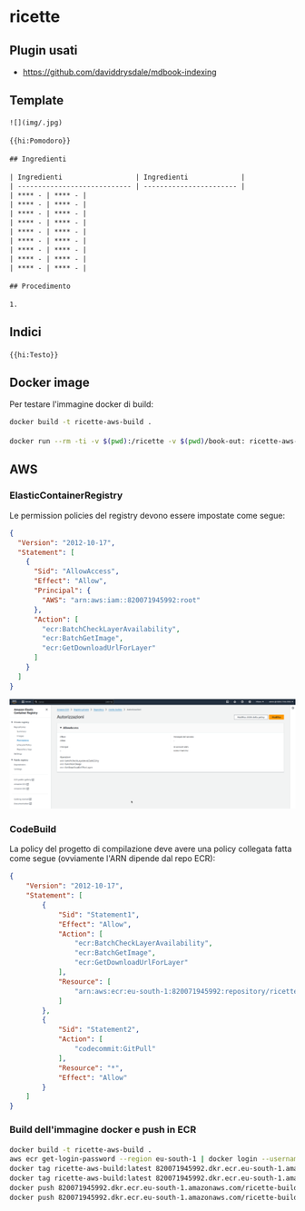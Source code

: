 # ricette

## Plugin usati

- https://github.com/daviddrysdale/mdbook-indexing

## Template

```
![](img/.jpg)

{{hi:Pomodoro}}

## Ingredienti

| Ingredienti                  | Ingredienti             |
| ---------------------------- | ----------------------- |
| **** - | **** - |
| **** - | **** - |
| **** - | **** - |
| **** - | **** - |
| **** - | **** - |
| **** - | **** - |
| **** - | **** - |
| **** - | **** - |
| **** - | **** - |

## Procedimento

1. 

```

## Indici

`{{hi:Testo}}`

## Docker image

Per testare l'immagine docker di build:

```bash
docker build -t ricette-aws-build .

docker run --rm -ti -v $(pwd):/ricette -v $(pwd)/book-out: ricette-aws-build bash
```

## AWS

### ElasticContainerRegistry

Le permission policies del registry devono essere impostate come segue:

```json
{
  "Version": "2012-10-17",
  "Statement": [
    {
      "Sid": "AllowAccess",
      "Effect": "Allow",
      "Principal": {
        "AWS": "arn:aws:iam::820071945992:root"
      },
      "Action": [
        "ecr:BatchCheckLayerAvailability",
        "ecr:BatchGetImage",
        "ecr:GetDownloadUrlForLayer"
      ]
    }
  ]
}
```

![](src/img/01.png)

### CodeBuild

La policy del progetto di compilazione deve avere una policy collegata fatta come segue (ovviamente l'ARN dipende dal repo ECR):

```json
{
    "Version": "2012-10-17",
    "Statement": [
        {
            "Sid": "Statement1",
            "Effect": "Allow",
            "Action": [
                "ecr:BatchCheckLayerAvailability",
                "ecr:BatchGetImage",
                "ecr:GetDownloadUrlForLayer"
            ],
            "Resource": [
                "arn:aws:ecr:eu-south-1:820071945992:repository/ricette-builder"
            ]
        },
        {
            "Sid": "Statement2",
            "Action": [
                "codecommit:GitPull"
            ],
            "Resource": "*",
            "Effect": "Allow"
        }
    ]
}
```

### Build dell'immagine docker e push in ECR

```bash
docker build -t ricette-aws-build .
aws ecr get-login-password --region eu-south-1 | docker login --username AWS --password-stdin 820071945992.dkr.ecr.eu-south-1.amazonaws.com
docker tag ricette-aws-build:latest 820071945992.dkr.ecr.eu-south-1.amazonaws.com/ricette-builder:1.0
docker tag ricette-aws-build:latest 820071945992.dkr.ecr.eu-south-1.amazonaws.com/ricette-builder:latest
docker push 820071945992.dkr.ecr.eu-south-1.amazonaws.com/ricette-builder:1.0
docker push 820071945992.dkr.ecr.eu-south-1.amazonaws.com/ricette-builder:latest
```

